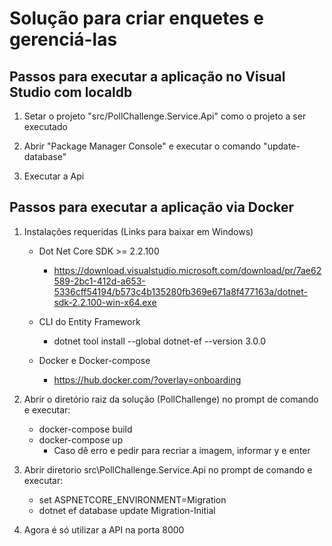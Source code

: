 # Solução para criar enquetes e gerenciá-las

Passos para executar a aplicação no Visual Studio com localdb
--------------------------------------------------------------
1) Setar o projeto "src/PollChallenge.Service.Api" como o projeto a ser executado

2) Abrir "Package Manager Console" e executar o comando "update-database"

3) Executar a Api


Passos para executar a aplicação via Docker
--------------------------------------------
1) Instalações requeridas (Links para baixar em Windows)
	* Dot Net Core SDK >= 2.2.100
		* https://download.visualstudio.microsoft.com/download/pr/7ae62589-2bc1-412d-a653-5336cff54194/b573c4b135280fb369e671a8f477163a/dotnet-sdk-2.2.100-win-x64.exe

	* CLI do Entity Framework
		* dotnet tool install --global dotnet-ef --version 3.0.0

	* Docker e Docker-compose
		* https://hub.docker.com/?overlay=onboarding

2) Abrir o diretório raiz da solução (PollChallenge) no prompt de comando e executar:
	* docker-compose build
	* docker-compose up
		* Caso dê erro e pedir para recriar a imagem, informar y e enter

3) Abrir diretorio src\PollChallenge.Service.Api no prompt de comando e executar:
	* set ASPNETCORE_ENVIRONMENT=Migration
	* dotnet ef database update Migration-Initial

4) Agora é só utilizar a API na porta 8000